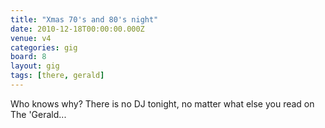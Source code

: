 ```yaml
---
title: "Xmas 70's and 80's night"
date: 2010-12-18T00:00:00.000Z
venue: v4
categories: gig
board: 8
layout: gig
tags: [there, gerald]
---
```

Who knows why? There is no DJ tonight, no matter what else you read on The 'Gerald...